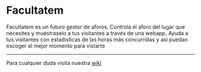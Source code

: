 # Facultatem
Facultatem es un futuro gestor de aforos. Controla el aforo del lugar que necesites y muéstraselo a tus visitantes a través de una webapp. Ayuda a tus visitantes con estadisticas de las horas más concurridas y así puedan escoger el mejor momento para vistarte

***
Para  cualquier duda visita nuestra [wiki](https://github.com/rierte12/facultatem/wiki)

